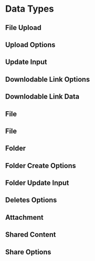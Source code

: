 # Data Types

<nav-back />

## File Upload

## Upload Options
<data-component name="upload-options" />

## Update Input
<data-component name="update-input" />

## Downlodable Link Options
<data-component name="downloadable-link-options" />

## Downlodable Link Data
<data-component name="downloadable-link-data" />

## File
<data-component name="file" />

## File
<data-component name="file" />

## Folder
<data-component name="folder" />

## Folder Create Options
<data-component name="folder-create-options" />

## Folder Update Input
<data-component name="folder-update-input" />

## Deletes Options
<data-component name="deletes-options" />

## Attachment
<data-component name="attachment" />

## Shared Content
<data-component name="shared-content" />

## Share Options
<data-component name="share-options" />

<nav-back />
